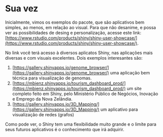 # Sua vez

Inicialmente, vimos os exemplos do pacote, que são aplicativos bem simples, ao menos, em relação ao visual. Para que não desanime, e possa ver as possibilidades de desing e personalização, acesse este link: [https://www.rstudio.com/products/shiny/shiny-user-showcase/](https://www.rstudio.com/products/shiny/shiny-user-showcase/).

No link você terá acesso à diversos aplicatos Shiny, nas aplicações mais diversas e com visuais excelentes. Dois exemplos interesantes são:
1. [https://gallery.shinyapps.io/genome_browser/](https://gallery.shinyapps.io/genome_browser/) uma aplicação bem técnica para visualização de genomas.
2. [https://mbienz.shinyapps.io/tourism_dashboard_prod/](https://mbienz.shinyapps.io/tourism_dashboard_prod/) um site completo feito em Shiny, pelo Ministério Público de Negócios, Inovação e Emprego da Nova Zelândia.
3. [https://gallery.shinyapps.io/3D_Mapping/](https://gallery.shinyapps.io/3D_Mapping/) um aplicativo para visualização de redes (grafos)

Como pode ver, o Shiny tem uma flexibilidade muito grande e o limíte para seus futuros aplicativos é o conhecimento que irá adquirir.


